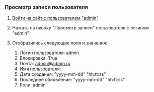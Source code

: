 ### Просмотр записи пользователя

1. [Войти на сайт с пользователем "admin"](../../../../0.%20Шаги/1.%20Войти%20на%20сайт%20с%20пользователем%20username.md)
1. Нажать на иконку "Просмотр записи" пользователя с логином "admin"
1. Отобразились следующие поля и значения:

    1. Логин пользователя:    admin
    1. Блокировка:            True
    1. Почта:                 admin@admin.ru
    1. Имя пользователя:      
    1. Дата создания:         "yyyy-mm-dd" "hh:tt:ss"
    1. Последнее обновление:  "yyyy-mm-dd" "hh:tt:ss"
    1. Роли:                  admin